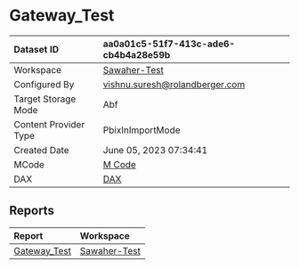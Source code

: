 



# Gateway_Test

|Dataset ID|aa0a01c5-51f7-413c-ade6-cb4b4a28e59b|
| :--- | :--- |
|Workspace|[Sawaher-Test](../Workspaces/Sawaher-Test.md)|
|Configured By|vishnu.suresh@rolandberger.com|
|Target Storage Mode|Abf|
|Content Provider Type|PbixInImportMode|
|Created Date|June 05, 2023 07:34:41|
|MCode|[M Code](./Gateway_Test/mcode.md)|
|DAX|[DAX](./Gateway_Test/dax.md)|

## Reports

|Report|Workspace|
| :--- | :--- |
|[Gateway_Test](../Reports/Gateway_Test.md)|[Sawaher-Test](../Workspaces/Sawaher-Test.md)|
